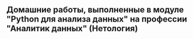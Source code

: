 ## Домашние работы, выполненные в модуле "Python для анализа данных" на профессии "Аналитик данных" (Нетология)
